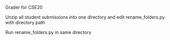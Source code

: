 Grader for CSE20

Unzip all student submissions into one directory and edit rename_folders.py with directory path

Run rename_folders.py in same directory 
